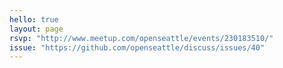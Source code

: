 ```yaml
---
hello: true
layout: page
rsvp: "http://www.meetup.com/openseattle/events/230183510/"
issue: "https://github.com/openseattle/discuss/issues/40"
---
```


